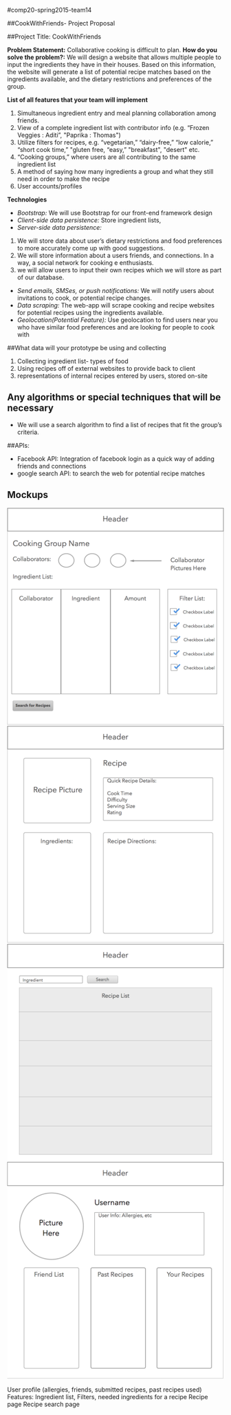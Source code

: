 #comp20-spring2015-team14

##CookWithFriends- Project Proposal

##Project Title: CookWithFriends

**Problem Statement:** Collaborative cooking is difficult to plan.
**How do you solve the problem?:** We will design a website that allows multiple people to input the
ingredients they have in their houses. Based on this information, the website will generate a list of potential recipe matches based on the ingredients available, and the dietary restrictions and preferences of the group.

**List of all features that your team will implement**
 1. Simultaneous ingredient entry and meal planning collaboration among friends.
 2. View of a complete ingredient list with contributor info (e.g. “Frozen Veggies : Aditi”, "Paprika : Thomas")
 3. Utilize filters for recipes, e.g. “vegetarian,” “dairy-free,” “low calorie,” “short cook time,” "gluten free, “easy,” "breakfast", "desert" etc.
 4. “Cooking groups,” where users are all contributing to the same ingredient list
 5. A method of saying how many ingredients a group and what they still need in order to make the recipe
 6. User accounts/profiles

**Technologies**
 * *Bootstrap:* We will use Bootstrap for our front-end framework design
 * *Client-side data persistence:* Store ingredient lists,
 * *Server-side data persistence:*
  1. We will store data about user’s dietary restrictions and food preferences to more accurately come up with good    suggestions.
  2. We will store information about a users friends, and connections. In a way, a social network for cooking       e   enthusiasts.
  3. we will allow users to input their own recipes which we will store as part of our database.
  
* *Send emails, SMSes, or push notifications:* We will notify users about invitations to cook, or potential recipe       changes.
* *Data scraping:* The web-app will scrape cooking and recipe websites for potential recipes using the ingredients available.
* *Geolocation(Potential Feature):* Use geolocation to find users near you who have similar food preferences and are looking for people to cook with
 
##What data will your prototype be using and collecting
 1. Collecting ingredient list- types of food
 2. Using recipes off of external websites to provide back to client
 3. representations of internal recipes entered by users, stored on-site

## Any algorithms or special techniques that will be necessary
 * We will use a search algorithm to find a list of recipes that fit the group’s criteria.

##APIs:
* Facebook API: Integration of facebook login as a quick way of adding friends and connections
* google search API: to search the web for potential recipe matches

## Mockups
![Alt text](group_collaboration_page.png)
![Alt text](recipe_page.png)
![Alt text](recipe_search_page.png)
![Alt text](user_profile.png)

User profile (allergies, friends, submitted recipes, past recipes used)
Features: Ingredient list, Filters, needed ingredients for a recipe
Recipe page
Recipe search page
